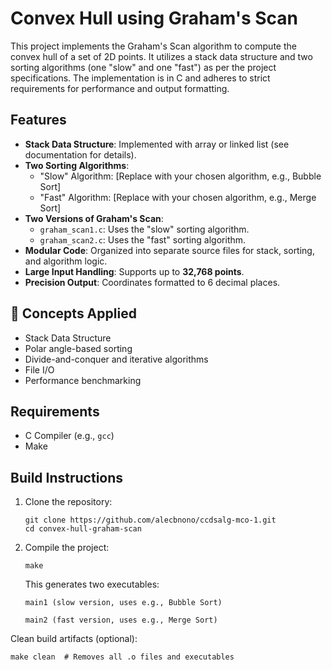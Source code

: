 # Convex Hull using Graham's Scan

This project implements the Graham's Scan algorithm to compute the convex hull of a set of 2D points. It utilizes a stack data structure and two sorting algorithms (one "slow" and one "fast") as per the project specifications. The implementation is in C and adheres to strict requirements for performance and output formatting.

## Features

- **Stack Data Structure**: Implemented with array or linked list (see documentation for details).
- **Two Sorting Algorithms**:
  - "Slow" Algorithm: [Replace with your chosen algorithm, e.g., Bubble Sort]
  - "Fast" Algorithm: [Replace with your chosen algorithm, e.g., Merge Sort]
- **Two Versions of Graham's Scan**:
  - `graham_scan1.c`: Uses the "slow" sorting algorithm.
  - `graham_scan2.c`: Uses the "fast" sorting algorithm.
- **Modular Code**: Organized into separate source files for stack, sorting, and algorithm logic.
- **Large Input Handling**: Supports up to **32,768 points**.
- **Precision Output**: Coordinates formatted to 6 decimal places.

## 🧠 Concepts Applied

- Stack Data Structure
- Polar angle-based sorting
- Divide-and-conquer and iterative algorithms
- File I/O
- Performance benchmarking

## Requirements

- C Compiler (e.g., `gcc`)
- Make

## Build Instructions

1.  Clone the repository:
    ```
    git clone https://github.com/alecbnono/ccdsalg-mco-1.git
    cd convex-hull-graham-scan
    ```
2.  Compile the project:

    ```
    make
    ```

    This generates two executables:

        main1 (slow version, uses e.g., Bubble Sort)

        main2 (fast version, uses e.g., Merge Sort)

Clean build artifacts (optional):

    make clean  # Removes all .o files and executables
